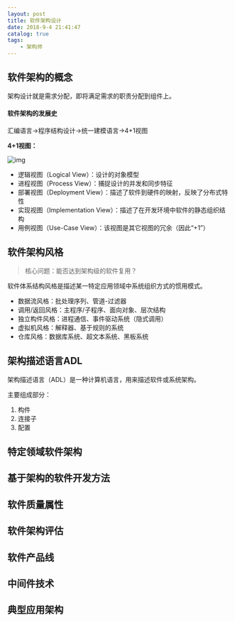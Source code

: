 ```yaml
---
layout: post
title: 软件架构设计
date: 2018-9-4 21:41:47
catalog: true
tags:
    - 架构师
---
```


## 软件架构的概念

架构设计就是需求分配，即将满足需求的职责分配到组件上。

#### 软件架构的发展史

汇编语言→程序结构设计→统一建模语言→4+1视图

**4+1视图：**

![img](../../../../img/in-post/post-architecture-design/1.gif)

- 逻辑视图（Logical View）：设计的对象模型
- 进程视图（Process View）：捕捉设计的并发和同步特征
- 部署视图（Deployment View）：描述了软件到硬件的映射，反映了分布式特性
- 实现视图（Implementation View）：描述了在开发环境中软件的静态组织结构
- 用例视图（Use-Case View）：该视图是其它视图的冗余（因此“+1”）

## 软件架构风格

> 核心问题：能否达到架构级的软件复用？

软件体系结构风格是描述某一特定应用领域中系统组织方式的惯用模式。

- 数据流风格：批处理序列、管道-过滤器
- 调用/返回风格：主程序/子程序、面向对象、层次结构
- 独立构件风格：进程通信、事件驱动系统（隐式调用）
- 虚拟机风格：解释器、基于规则的系统
- 仓库风格：数据库系统、超文本系统、黑板系统

## 架构描述语言ADL

架构描述语言（ADL）是一种计算机语言，用来描述软件或系统架构。

主要组成部分：
1. 构件
2. 连接子
3. 配置

## 特定领域软件架构

## 基于架构的软件开发方法

## 软件质量属性

## 软件架构评估

## 软件产品线

## 中间件技术

## 典型应用架构

